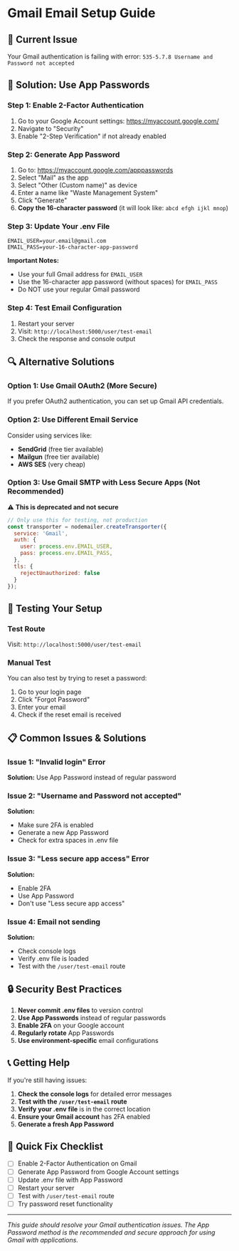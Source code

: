 # Gmail Email Setup Guide

## 🚨 Current Issue
Your Gmail authentication is failing with error: `535-5.7.8 Username and Password not accepted`

## 🔧 Solution: Use App Passwords

### Step 1: Enable 2-Factor Authentication
1. Go to your Google Account settings: https://myaccount.google.com/
2. Navigate to "Security"
3. Enable "2-Step Verification" if not already enabled

### Step 2: Generate App Password
1. Go to: https://myaccount.google.com/apppasswords
2. Select "Mail" as the app
3. Select "Other (Custom name)" as device
4. Enter a name like "Waste Management System"
5. Click "Generate"
6. **Copy the 16-character password** (it will look like: `abcd efgh ijkl mnop`)

### Step 3: Update Your .env File
```env
EMAIL_USER=your.email@gmail.com
EMAIL_PASS=your-16-character-app-password
```

**Important Notes:**
- Use your full Gmail address for `EMAIL_USER`
- Use the 16-character app password (without spaces) for `EMAIL_PASS`
- Do NOT use your regular Gmail password

### Step 4: Test Email Configuration
1. Restart your server
2. Visit: `http://localhost:5000/user/test-email`
3. Check the response and console output

## 🔍 Alternative Solutions

### Option 1: Use Gmail OAuth2 (More Secure)
If you prefer OAuth2 authentication, you can set up Gmail API credentials.

### Option 2: Use Different Email Service
Consider using services like:
- **SendGrid** (free tier available)
- **Mailgun** (free tier available)
- **AWS SES** (very cheap)

### Option 3: Use Gmail SMTP with Less Secure Apps (Not Recommended)
⚠️ **This is deprecated and not secure**
```javascript
// Only use this for testing, not production
const transporter = nodemailer.createTransporter({
  service: 'Gmail',
  auth: {
    user: process.env.EMAIL_USER,
    pass: process.env.EMAIL_PASS,
  },
  tls: {
    rejectUnauthorized: false
  }
});
```

## 🧪 Testing Your Setup

### Test Route
Visit: `http://localhost:5000/user/test-email`

### Manual Test
You can also test by trying to reset a password:
1. Go to your login page
2. Click "Forgot Password"
3. Enter your email
4. Check if the reset email is received

## 📋 Common Issues & Solutions

### Issue 1: "Invalid login" Error
**Solution:** Use App Password instead of regular password

### Issue 2: "Username and Password not accepted"
**Solution:** 
- Make sure 2FA is enabled
- Generate a new App Password
- Check for extra spaces in .env file

### Issue 3: "Less secure app access" Error
**Solution:** 
- Enable 2FA
- Use App Password
- Don't use "Less secure app access"

### Issue 4: Email not sending
**Solution:**
- Check console logs
- Verify .env file is loaded
- Test with the `/user/test-email` route

## 🔒 Security Best Practices

1. **Never commit .env files** to version control
2. **Use App Passwords** instead of regular passwords
3. **Enable 2FA** on your Google account
4. **Regularly rotate** App Passwords
5. **Use environment-specific** email configurations

## 📞 Getting Help

If you're still having issues:

1. **Check the console logs** for detailed error messages
2. **Test with the `/user/test-email` route**
3. **Verify your .env file** is in the correct location
4. **Ensure your Gmail account** has 2FA enabled
5. **Generate a fresh App Password**

## 🎯 Quick Fix Checklist

- [ ] Enable 2-Factor Authentication on Gmail
- [ ] Generate App Password from Google Account settings
- [ ] Update .env file with App Password
- [ ] Restart your server
- [ ] Test with `/user/test-email` route
- [ ] Try password reset functionality

---

*This guide should resolve your Gmail authentication issues. The App Password method is the recommended and secure approach for using Gmail with applications.* 